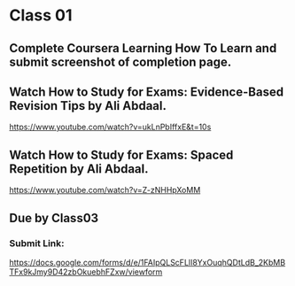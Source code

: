 # Class 01

## Complete Coursera Learning How To Learn and submit screenshot of completion page.

## Watch How to Study for Exams: Evidence-Based Revision Tips by Ali Abdaal.

https://www.youtube.com/watch?v=ukLnPbIffxE&t=10s

## Watch How to Study for Exams: Spaced Repetition by Ali Abdaal.
https://www.youtube.com/watch?v=Z-zNHHpXoMM

## Due by Class03

### Submit Link:

https://docs.google.com/forms/d/e/1FAIpQLScFLlI8YxOuqhQDtLdB_2KbMBTFx9kJmy9D42zbOkuebhFZxw/viewform
